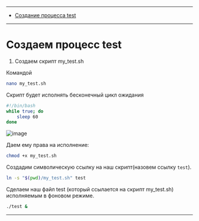 ***
- [Создание процесса test](#создаем-процесс-test)

***
# Создаем процесс test

1. Создаем скрипт my_test.sh

Командой 
```bash
nano my_test.sh
```

Скрипт будет исполнять бесконечный цикл ожидания

```bash
#!/bin/bash
while true; do
    sleep 60
done
```

![image](https://github.com/user-attachments/assets/865630b6-8b80-40b9-ac0b-e07e527aa562)

Даем ему права на исполнение:
```bash
chmod +x my_test.sh
```

Создадим символическую ссылку на наш скрипт(назовем ссылку `test`).

```bash
ln -s "$(pwd)/my_test.sh" test
```

Cделаем наш файл test (который ссылается на скрипт my_test.sh) исполняемым в фоновом режиме.
```bash
./test &
```
***


